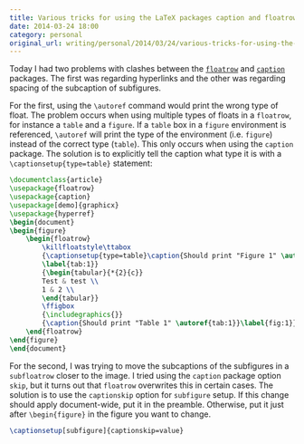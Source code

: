 ```yaml
---
title: Various tricks for using the LaTeX packages caption and floatrow
date: 2014-03-24 18:00
category: personal
original_url: writing/personal/2014/03/24/various-tricks-for-using-the-latex-packages-caption-and-floatrow/index.html
---
```


Today I had two problems with clashes between the
[`floatrow`](http://www.ctan.org/pkg/floatrow) and
[`caption`](http://www.ctan.org/pkg/caption) packages. The first was regarding
hyperlinks and the other was regarding spacing of the subcaption of
subfigures.<!--more-->

For the first, using the `\autoref` command would print the wrong type of float.
The problem occurs when using multiple types of floats in a `floatrow`, for
instance a `table` and a `figure`. If a `table` box in a `figure` environment is
referenced, `\autoref` will print the type of the environment (i.e. `figure`)
instead of the correct type (`table`). This only occurs when using the `caption`
package. The solution is to explicitly tell the caption what type it is with a
`\captionsetup{type=table}` statement:

```latex
\documentclass{article}
\usepackage{floatrow}
\usepackage{caption}
\usepackage[demo]{graphicx}
\usepackage{hyperref}
\begin{document}
\begin{figure}
    \begin{floatrow}
        \killfloatstyle\ttabox
        {\captionsetup{type=table}\caption{Should print "Figure 1" \autoref{fig:1}}
        \label{tab:1}}
        {\begin{tabular}{*{2}{c}}
        Test & test \\
        1 & 2 \\
        \end{tabular}}
        \ffigbox
        {\includegraphics{}}
        {\caption{Should print "Table 1" \autoref{tab:1}}\label{fig:1}}
    \end{floatrow}
\end{figure}
\end{document}
```

For the second, I was trying to move the subcaptions of the subfigures in a
`subfloatrow` closer to the image. I tried using the `caption` package option
`skip`, but it turns out that `floatrow` overwrites this in certain cases. The
solution is to use the `captionskip` option for `subfigure` setup. If this
change should apply document-wide, put it in the preamble. Otherwise, put it
just after `\begin{figure}` in the figure you want to change.

```latex
\captionsetup[subfigure]{captionskip=value}
```
